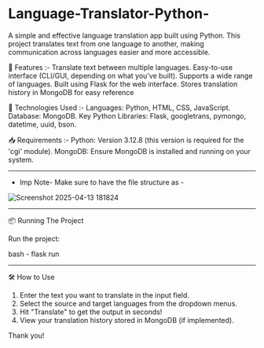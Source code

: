 # Language-Translator-Python-
A simple and effective language translation app built using Python. This project translates text from one language to another, making communication across languages easier and more accessible.

🌟 Features :-
Translate text between multiple languages.
Easy-to-use interface (CLI/GUI, depending on what you’ve built).
Supports a wide range of languages.
Built using Flask for the web interface.
Stores translation history in MongoDB for easy reference

🚀 Technologies Used :-
Languages: Python, HTML, CSS, JavaScript. 
Database: MongoDB. 
Key Python Libraries: Flask, googletrans, pymongo, datetime, uuid, bson. 

📥 Requirements :-
Python: Version 3.12.8 (this version is required for the 'cgi' module).
MongoDB: Ensure MongoDB is installed and running on your system.

---

* Imp Note-
Make sure to have the file structure as -

![Screenshot 2025-04-13 181824](https://github.com/user-attachments/assets/be1d3425-0785-4c24-b8c9-f2c019e4cfc0)

-----------------------------------------------------------------------------
📦 Running The Project

Run the project:

bash -
flask run  

-----------------------------------------------------------------------------

🛠 How to Use
1. Enter the text you want to translate in the input field.
2. Select the source and target languages from the dropdown menus.
3. Hit "Translate" to get the output in seconds!
4. View your translation history stored in MongoDB (if implemented).

Thank you!
